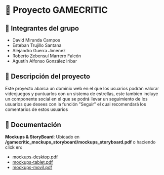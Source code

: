 # 📌 Proyecto **GAMECRITIC**

## 👥 Integrantes del grupo
- David Miranda Campos
- Esteban Trujillo Santana
- Alejandro Guerra Jimenez
- Roberto Zebensuí Marrero Falcón
- Agustín Alfonso González Iríbar

## 📝 Descripción del proyecto
Este proyecto abarca un dominio web en el que los usuarios podrán valorar videojuegos y puntuarlos con un sistema de
estrellas, este tambien incluye un componente social en el que se podrá llevar un seguimiento de los usuarios que desees
con la función "Seguir" el cual recomendará los comentarios de estos usuarios

## 📄 Documentación
 **Mockups & StoryBoard**: Ubicado en **/gamecritic_mockups_storyboard/mockups_storyboard.pdf** o haciendo click en:
- [mockups-desktop.pdf](gamecritic_mockups_storyboard/gamecritic-mockups-desktop.pdf)
- [mockups-tablet.pdf](gamecritic_mockups_storyboard/gamecritic-mockups-tablet.pdf)
- [mockups-movil.pdf](gamecritic_mockups_storyboard/gamecritic-mockups-movil.pdf)
